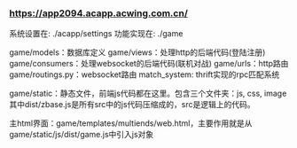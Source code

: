 ### https://app2094.acapp.acwing.com.cn/

系统设置在: ./acapp/settings
功能实现在: ./game

game/models：数据库定义
game/views：处理http的后端代码(登陆注册)
game/consumers：处理websocket的后端代码(联机对战)
game/urls：http路由
game/routings.py：websocket路由
match_system: thrift实现的rpc匹配系统

game/static：静态文件，前端js代码都在这里。包含三个文件夹：js, css, image
其中dist/zbase.js是所有src中的js代码压缩成的，src是逻辑上的代码。

主html界面：game/templates/multiends/web.html，主要作用就是从game/static/js/dist/game.js中引入js对象


